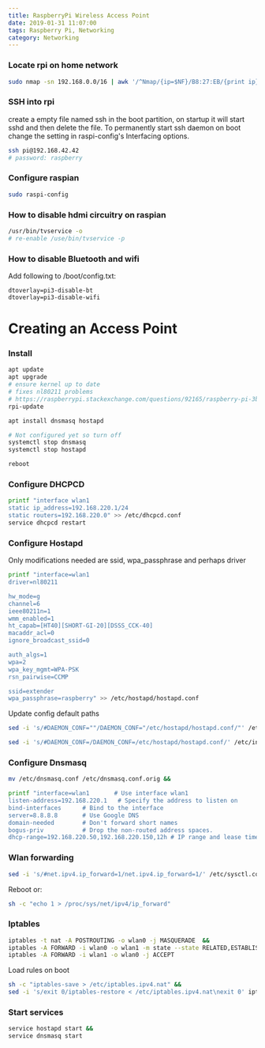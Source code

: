 ```yaml
---
title: RaspberryPi Wireless Access Point
date: 2019-01-31 11:07:00
tags: Raspberry Pi, Networking
category: Networking
---
```


### Locate rpi on home network
```bash
sudo nmap -sn 192.168.0.0/16 | awk '/^Nmap/{ip=$NF}/B8:27:EB/{print ip}'
```

### SSH into rpi
create a empty file named ssh in the boot partition, on startup it will start sshd and then delete the file. To permanently start ssh daemon on boot change the setting in raspi-config's Interfacing options.

```bash
ssh pi@192.168.42.42
# password: raspberry
```
### Configure raspian
```bash
sudo raspi-config
```

### How to disable hdmi circuitry on raspian
```bash
/usr/bin/tvservice -o
# re-enable /use/bin/tvservice -p
```

### How to disable Bluetooth and wifi
Add following to /boot/config.txt: 
```
dtoverlay=pi3-disable-bt
dtoverlay=pi3-disable-wifi
```

# Creating an Access Point
### Install
```bash
apt update
apt upgrade
# ensure kernel up to date
# fixes nl80211 problems
# https://raspberrypi.stackexchange.com/questions/92165/raspberry-pi-3b-as-a-wireless-access-point-nl80211-driver-initialization-faile
rpi-update

apt install dnsmasq hostapd

# Not configured yet so turn off
systemctl stop dnsmasq
systemctl stop hostapd

reboot
```

### Configure DHCPCD
```bash
printf "interface wlan1
static ip_address=192.168.220.1/24
static routers=192.168.220.0" >> /etc/dhcpcd.conf
service dhcpcd restart
```
### Configure Hostapd
Only modifications needed are ssid, wpa_passphrase and perhaps driver
```bash
printf "interface=wlan1
driver=nl80211

hw_mode=g
channel=6
ieee80211n=1
wmm_enabled=1
ht_capab=[HT40][SHORT-GI-20][DSSS_CCK-40]
macaddr_acl=0
ignore_broadcast_ssid=0

auth_algs=1
wpa=2
wpa_key_mgmt=WPA-PSK
rsn_pairwise=CCMP

ssid=extender
wpa_passphrase=raspberry" >> /etc/hostapd/hostapd.conf
```

Update config default paths
```bash
sed -i 's/#DAEMON_CONF=""/DAEMON_CONF="/etc/hostapd/hostapd.conf/"' /etc/default/hostapd
```

```bash
sed -i 's/#DAEMON_CONF=/DAEMON_CONF=/etc/hostapd/hostapd.conf/' /etc/init.d/hostapd
```

### Configure Dnsmasq
```bash
mv /etc/dnsmasq.conf /etc/dnsmasq.conf.orig &&

printf "interface=wlan1       # Use interface wlan1  
listen-address=192.168.220.1   # Specify the address to listen on  
bind-interfaces      # Bind to the interface
server=8.8.8.8       # Use Google DNS  
domain-needed        # Don't forward short names  
bogus-priv           # Drop the non-routed address spaces.  
dhcp-range=192.168.220.50,192.168.220.150,12h # IP range and lease time" > /etc/dnsmasq.conf
```
### Wlan forwarding
```bash
sed -i 's/#net.ipv4.ip_forward=1/net.ipv4.ip_forward=1/' /etc/sysctl.conf
```
Reboot or:
```bash
sh -c "echo 1 > /proc/sys/net/ipv4/ip_forward"
```

### Iptables
```bash
iptables -t nat -A POSTROUTING -o wlan0 -j MASQUERADE  &&
iptables -A FORWARD -i wlan0 -o wlan1 -m state --state RELATED,ESTABLISHED -j ACCEPT &&
iptables -A FORWARD -i wlan1 -o wlan0 -j ACCEPT
```
Load rules on boot
```bash
sh -c "iptables-save > /etc/iptables.ipv4.nat" &&
sed -i 's/exit 0/iptables-restore < /etc/iptables.ipv4.nat\nexit 0' iptables-restore < /etc/iptables.ipv4.nat
```

### Start services
```bash
service hostapd start &&
service dnsmasq start
```